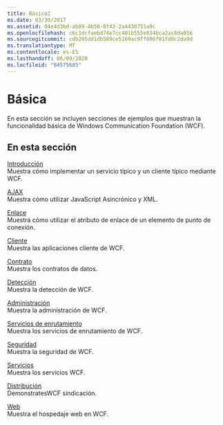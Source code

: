 ```yaml
---
title: Básico2
ms.date: 03/30/2017
ms.assetid: 04e4d3bd-ab89-4b50-8f42-2a4430751a9c
ms.openlocfilehash: c6c1dcfaebd74e7cc401b555e834bca2ac8da856
ms.sourcegitcommit: cdb295dd1db589ce5169ac9ff096f01fd0c2da9d
ms.translationtype: MT
ms.contentlocale: es-ES
ms.lasthandoff: 06/09/2020
ms.locfileid: "84575685"
---
```

# <a name="basic"></a>Básica
En esta sección se incluyen secciones de ejemplos que muestran la funcionalidad básica de Windows Communication Foundation (WCF).  
  
## <a name="in-this-section"></a>En esta sección  
 [Introducción](getting-started-sample.md)  
 Muestra cómo implementar un servicio típico y un cliente típico mediante WCF.  
  
 [AJAX](ajax.md)  
 Muestra cómo utilizar JavaScript Asincrónico y XML.  
  
 [Enlace](binding.md)  
 Muestra cómo utilizar el atributo de enlace de un elemento de punto de conexión.  
  
 [Cliente](client.md)  
 Muestra las aplicaciones cliente de WCF.  
  
 [Contrato](contract.md)  
 Muestra los contratos de datos.  
  
 [Detección](discovery-samples.md)  
 Muestra la detección de WCF.  
  
 [Administración](management.md)  
 Muestra la administración de WCF.  
  
 [Servicios de enrutamiento](routing-services.md)  
 Muestra los servicios de enrutamiento de WCF.  
  
 [Seguridad](security-in-wcf.md)  
 Muestra la seguridad de WCF.  
  
 [Servicios](services.md)  
 Muestra los servicios WCF.  
  
 [Distribución](syndication.md)  
 DemonstratesWCF sindicación.  
  
 [Web](web.md)  
 Muestra el hospedaje web en WCF.
